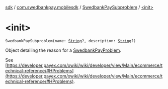 [sdk](../../index.md) / [com.swedbankpay.mobilesdk](../index.md) / [SwedbankPaySubproblem](index.md) / [&lt;init&gt;](./-init-.md)

# &lt;init&gt;

`SwedbankPaySubproblem(name: `[`String`](https://kotlinlang.org/api/latest/jvm/stdlib/kotlin/-string/index.html)`?, description: `[`String`](https://kotlinlang.org/api/latest/jvm/stdlib/kotlin/-string/index.html)`?)`

Object detailing the reason for a [SwedbankPayProblem](../-swedbank-pay-problem/index.md).

See [https://developer.payex.com/xwiki/wiki/developer/view/Main/ecommerce/technical-reference/#HProblems](https://developer.payex.com/xwiki/wiki/developer/view/Main/ecommerce/technical-reference/#HProblems).


